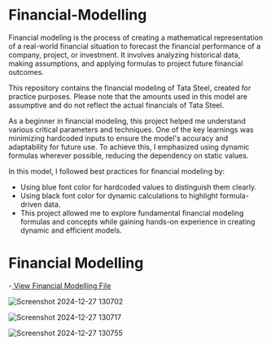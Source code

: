 # Financial-Modelling
Financial modeling is the process of creating a mathematical representation of a real-world financial situation to forecast the financial performance of a company, project, or investment. It involves analyzing historical data, making assumptions, and applying formulas to project future financial outcomes.

This repository contains the financial modeling of Tata Steel, created for practice purposes. Please note that the amounts used in this model are assumptive and do not reflect the actual financials of Tata Steel.

As a beginner in financial modeling, this project helped me understand various critical parameters and techniques. One of the key learnings was minimizing hardcoded inputs to ensure the model's accuracy and adaptability for future use. To achieve this, I emphasized using dynamic formulas wherever possible, reducing the dependency on static values.

In this model, I followed best practices for financial modeling by:

- Using blue font color for hardcoded values to distinguish them clearly.
- Using black font color for dynamic calculations to highlight formula-driven data.
- This project allowed me to explore fundamental financial modeling formulas and concepts while gaining hands-on experience in creating dynamic and efficient models.

# Financial Modelling

-<a href = "https://github.com/AnjaliBanga02/Financial-Modelling/blob/main/Financial%20Modelling.xlsx"> View Financial Modelling File</a>

![Screenshot 2024-12-27 130702](https://github.com/user-attachments/assets/195f40ae-7b95-4b80-bf82-c4fbdf1ccb2c)

![Screenshot 2024-12-27 130717](https://github.com/user-attachments/assets/36665559-99f4-414e-bfef-c6c211f432a3)

![Screenshot 2024-12-27 130755](https://github.com/user-attachments/assets/88c42593-b114-4285-b169-ddf6ade3b875)




